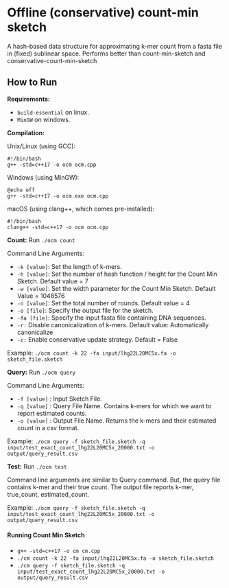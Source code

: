 # Offline (conservative) count-min sketch

A hash-based data structure for approximating k-mer count from a fasta file in (fixed) sublinear space. 
Performs better than count-min-sketch and conservative-count-min-sketch

## How to Run 
**Requirements:** 
- `build-essential` on linux. 
- `MinGW` on windows. 


**Compilation:**

Unix/Linux (using GCC):
```
#!/bin/bash
g++ -std=c++17 -o ocm ocm.cpp
```

Windows (using MinGW):
```
@echo off
g++ -std=c++17 -o ocm.exe ocm.cpp
```

macOS (using clang++, which comes pre-installed):
```
#!/bin/bash
clang++ -std=c++17 -o ocm ocm.cpp
```

**Count:**
Run `./ocm count`

Command Line Arguments: 

- `-k [value]`: Set the length of k-mers.
- `-h [value]`: Set the number of hash function / height for the Count Min Sketch. Default value = 7
- `-w [value]`: Set the width parameter for the Count Min Sketch. Default Value = 1048576
- `-n [value]`: Set the total number of rounds. Default value = 4
- `-o [file]`: Specify the output file for the sketch.
- `-fa [file]`: Specify the input fasta file containing DNA sequences.
- `-r:` Disable canonicalization of k-mers. Default value: Automatically canonicalize
- `-c:` Enable conservative update strategy. Default = False

Example: `./ocm count -k 22 -fa input/lhg22L20MC5x.fa -o sketch_file.sketch`

**Query:**
Run `./ocm query`

Command Line Arguments: 
- `-f [value]` : Input Sketch File. 
- `-q [value]` : Query File Name. Contains k-mers for which we want to report estimated counts. 
- `-o [value]` : Output File Name. Returns the k-mers and their estimated count in a csv format. 

Example: `./ocm query -f sketch_file.sketch -q input/test_exact_count_lhg22L20MC5x_20000.txt -o output/query_result.csv`

**Test:**
Run `./ocm test `

Command line arguments are similar to Query command. But, the query file contains k-mer and their true count. The output file reports k-mer, true_count, estimated_count.

Example: `./ocm query -f sketch_file.sketch -q input/test_exact_count_lhg22L20MC5x_20000.txt -o output/query_result.csv`


#### Running Count Min Sketch

- `g++ -std=c++17 -o cm cm.cpp`
- `./cm count -k 22 -fa input/lhg22L20MC5x.fa -o sketch_file.sketch`
- `./cm query -f sketch_file.sketch -q input/test_exact_count_lhg22L20MC5x_20000.txt -o output/query_result.csv`